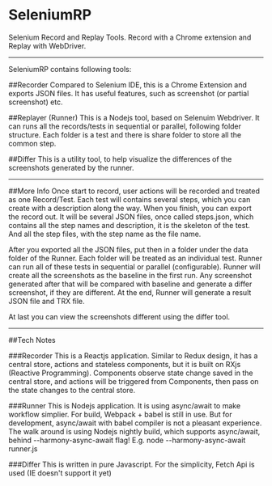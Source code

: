 # SeleniumRP
Selenium Record and Replay Tools. Record with a Chrome extension and Replay with WebDriver.

---

SeleniumRP contains following tools:

##Recorder
Compared to Selenium IDE, this is a Chrome Extension and exports JSON files. It has useful features, such as screenshot (or partial screenshot) etc.

##Replayer (Runner)
This is a Nodejs tool, based on Selenuim Webdriver. It can runs all the records/tests in sequential or parallel, following folder structure. Each folder is a test and there is share folder to store all the common step.

##Differ
This is a utility tool, to help visualize the differences of the screenshots generated by the runner.

---

##More Info
Once start to record, user actions will be recorded and treated as one Record/Test. Each test will contains several steps, which you can create with a description along the way. When you finish, you can export the record out. It will be several JSON files, once called steps.json, which contains all the step names and description, it is the skeleton of the test. And all the step files, with the step name as the file name.

After you exported all the JSON files, put then in a folder under the data folder of the Runner. Each folder will be treated as an individual test. Runner can run all of these tests in sequential or parallel (configurable). Runner will create all the screenshots as the baseline in the first run. Any screenshot generated after that will be compared with baseline and generate a differ screenshot, if they are different. At the end, Runner will generate a result JSON file and TRX file.

At last you can view the screenshots different using the differ tool.

---

##Tech Notes

###Recorder
This is a Reactjs application. Similar to Redux design, it has a central store, actions and stateless components, but it is built on RXjs (Reactive Programming). Components observe state change saved in the central store, and actions will be triggered from Components, then pass on the state changes to the central store.

###Runner
This is Nodejs application. It is using async/await to make workflow simplier. For build, Webpack + babel is still in use. But for development, async/await with babel compiler is not a pleasant experience. The walk around is using Nodejs nightly build, which supports async/await, behind --harmony-async-await flag! E.g. node --harmony-async-await runner.js

###Differ
This is written in pure Javascript. For the simplicity, Fetch Api is used (IE doesn't support it yet)



